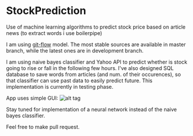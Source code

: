 # StockPrediction
Use of machine learning algorithms to predict stock price based on article news (to extract words i use boilerpipe)

I am using [git-flow](https://github.com/nvie/gitflow) model. The most stable sources are available in master branch, while the latest ones are in development branch.

I am using naive bayes classifier and Yahoo API to predict whether is stock going to rise or fall in the following few hours. I've also designed SQL database to save words from articles (and num. of their occurences), so that classifier can use past data to easily predict future. This implementation is currently in testing phase.

App uses simple GUI:
![alt tag](http://oi66.tinypic.com/vvzfn.jpg)

Stay tuned for implementation of a neural network instead of the naive bayes classifier.

Feel free to make pull request.
